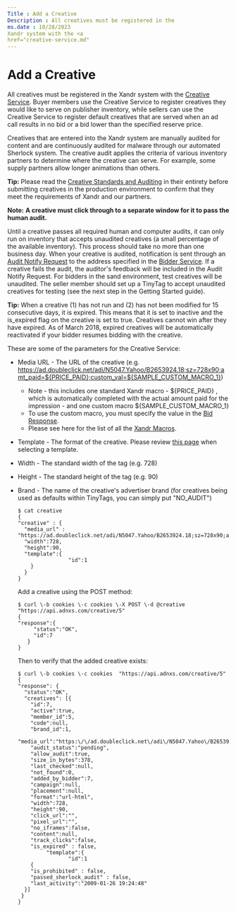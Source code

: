 ```yaml
---
Title : Add a Creative
Description : All creatives must be registered in the
ms.date : 10/28/2023
Xandr system with the <a
href="creative-service.md"
---
```



# Add a Creative





All creatives must be registered in the
Xandr system with the <a
href="creative-service.md"
class="xref" target="_blank">Creative Service</a>. Buyer members use the
Creative Service to register creatives they would like to serve on
publisher inventory, while sellers can use the Creative Service to
register default creatives that are served when an ad call results in no
bid or a bid lower than the specified reserve price.

Creatives that are entered into the Xandr system
are manually audited for content and are continuously audited for
malware through our automated Sherlock system. The creative audit
applies the criteria of various inventory partners to determine where
the creative can serve. For example, some supply partners allow longer
animations than others.



<b>Tip:</b> Please read the <a
href="creative-standards-and-auditing.md"
class="xref" target="_blank">Creative Standards and Auditing</a> in
their entirety before submitting creatives in the production environment
to confirm that they meet the requirements of
Xandr and our partners.





<b>Note:</b> **A creative must click through
to a separate window for it to pass the human audit.**



Until a creative passes all required human and computer audits, it can
only run on inventory that accepts unaudited creatives (a small
percentage of the available inventory). This process should take no more
than one business day. When your creative is audited, notification is
sent through an <a
href="audit-notify-request.md"
class="xref" target="_blank">Audit Notify Request</a> to the address
specified in the <a
href="bidder-service.md"
class="xref" target="_blank">Bidder Service</a>. If a creative fails the
audit, the auditor's feedback will be included in the Audit Notify
Request. For bidders in the sand environment, test creatives will be
unaudited. The seller member should set up a TinyTag to accept unaudited
creatives for testing (see the next step in the Getting Started guide).



<b>Tip:</b> When a creative (1) has not run
and (2) has not been modified for 15 consecutive days, it is expired.
This means that it is set to inactive and the is_expired flag on the
creative is set to true. Creatives cannot win after they have expired.
As of March 2018, expired creatives will be automatically reactivated if
your bidder resumes bidding with the creative.



These are some of the parameters for the Creative Service:

- Media URL - The URL of the creative (e.g.
  https://ad.doubleclick.net/adi/N5047.Yahoo/B2653924.18;sz=728x90;amt_paid=${PRICE_PAID};custom_val=${SAMPLE_CUSTOM_MACRO_1})
  - Note - this includes one standard
    Xandr macro - ${PRICE_PAID} , which is
    automatically completed with the actual amount paid for the
    impression - and one custom macro ${SAMPLE_CUSTOM_MACRO_1}
  - To use the custom macro, you must specify the value in the <a
    href="incoming-bid-response-from-bidders.md"
    class="xref" target="_blank">Bid Response</a>.
  - Please see here for the list of all the <a
    href="xandr-macros.md"
    class="xref" target="_blank">Xandr Macros</a>.

- Template - The format of the creative. Please review <a
  href="selecting-the-correct-template-for-your-creative.md"
  class="xref" target="_blank">this page</a> when selecting a template.

- Width - The standard width of the tag (e.g. 728)

- Height - The standard height of the tag (e.g. 90)

- Brand - The name of the creative's advertiser brand (for creatives
  being used as defaults within TinyTags, you can simply put "NO_AUDIT")

  ``` pre
  $ cat creative
  {
  "creative" : {
    "media_url" : "https://ad.doubleclick.net/adi/N5047.Yahoo/B2653924.18;sz=728x90;amt_paid=${PRICE_PAID};custom_val=${SAMPLE_CUSTOM_MACRO_1}",
    "width":728,
    "height":90,
    "template":{
                  "id":1
      }
    }
  }
  ```

  Add a creative using the POST method:

  ``` pre
  $ curl \-b cookies \-c cookies \-X POST \-d @creative "https://api.adnxs.com/creative/5"
  {
  "response":{
       "status":"OK",
       "id":7
     }
  }
  ```

  Then to verify that the added creative exists:

  ``` pre
  $ curl \-b cookies \-c cookies  "https://api.adnxs.com/creative/5"
  {
  "response": {
    "status":"OK",
    "creatives": [{
      "id":7,
      "active":true,
      "member_id":5,
      "code":null,
      "brand_id":1,

  "media_url":"https:\/\/ad.doubleclick.net\/adi\/N5047.Yahoo\/B2653924.18;sz=728x90;amt_paid=${PRICE_PAID};custom_val=${SAMPLE_CUSTOM_MACRO_1}",
      "audit_status":"pending",
      "allow_audit":true,
      "size_in_bytes":378,
      "last_checked":null,
      "not_found":0,
      "added_by_bidder":7,
      "campaign":null,
      "placement":null,
      "format":"url-html",
      "width":728,
      "height":90,
      "click_url":"",
      "pixel_url":"",
      "no_iframes":false,
      "content":null,
      "track_clicks":false,
      "is_expired" : false,
           "template":{
                  "id":1
      {
      "is_prohibited" : false,
      "passed_sherlock_audit" : false,
      "last_activity":"2009-01-26 19:24:48"
    }]
   }
  }
  ```






